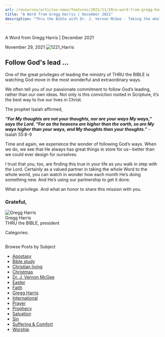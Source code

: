 ```yaml
---
url: /resources/articles-news/features/2021/11/29/a-word-from-gregg-harris-december-2021
title: "A Word from Gregg Harris | December 2021"
description: "Thru the Bible with Dr. J. Vernon McGee - Taking the whole Word to the whole world"
---
```







## 
 A Word from Gregg Harris | December 2021


November 29, 2021
![](https://ttb.org/images/default-source/features-and-news/1221_harris14579b0b-99e9-411a-a1f8-79e78dcb2583.jpg?sfvrsn=f33c1816_1 "1221_Harris")




## Follow God's lead ...

One of the great privileges of leading the ministry of THRU the BIBLE is watching God move in the most wonderful and extraordinary ways.   


We often tell you of our passionate commitment to follow God’s leading, rather than our own ideas. Not only is this conviction rooted in Scripture, it’s the best way to live our lives in Christ.  

The prophet Isaiah affirmed,  

***“For My thoughts are not your thoughts, nor are your ways My ways,” says the Lord. “For as the heavens are higher than the earth, so are My ways higher than your ways, and My thoughts than your thoughts.”*** -Isaiah 55:8-9 

Time and again, we experience the wonder of following God’s ways. When we do, we see that He always has great things in store for us--better than we could ever design for ourselves.   

I trust that you, too, are finding this true in your life as you walk in step with the Lord. Certainly as a valued partner in taking the whole Word to the whole world, you can watch in wonder how each month He’s doing something new. And He’s using our partnership to get it done.  

What a privilege. And what an honor to share this mission with you. 

### Grateful,

![Gregg Harris ](/images/default-source/default-album/gregg-harris.jpg?sfvrsn=38591e16_0 "Gregg Harris ")  
Gregg Harris  
THRU the BIBLE, president 



Categories: 









## 
 Browse Posts by Subject


* [Apostasy](/resources/articles-news/-in-tags/tags/Apostasy)
* [Bible study](/resources/articles-news/-in-tags/tags/Bible-study)
* [Christian living](/resources/articles-news/-in-tags/tags/Christian-living)
* [Christmas](/resources/articles-news/-in-tags/tags/Christmas)
* [Dr. J. Vernon McGee](/resources/articles-news/-in-tags/tags/Dr-J-Vernon-McGee)
* [Easter](/resources/articles-news/-in-tags/tags/easter)
* [Faith](/resources/articles-news/-in-tags/tags/Faith)
* [Gregg Harris](/resources/articles-news/-in-tags/tags/Gregg-Harris)
* [International](/resources/articles-news/-in-tags/tags/International)
* [Prayer](/resources/articles-news/-in-tags/tags/prayer)
* [Prophecy](/resources/articles-news/-in-tags/tags/Prophecy)
* [Salvation](/resources/articles-news/-in-tags/tags/Salvation)
* [Sin](/resources/articles-news/-in-tags/tags/sin)
* [Suffering & Comfort](/resources/articles-news/-in-tags/tags/Suffering-Comfort)
* [Worship](/resources/articles-news/-in-tags/tags/worship)







